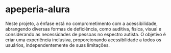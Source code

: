# apeperia-alura
Neste projeto, a ênfase está no comprometimento com a acessibilidade, abrangendo diversas formas de deficiência, como auditiva, física, visual e considerando as necessidades de pessoas no espectro autista. O objetivo é criar uma experiência inclusiva, proporcionando acessibilidade a todos os usuários, independentemente de suas limitações.